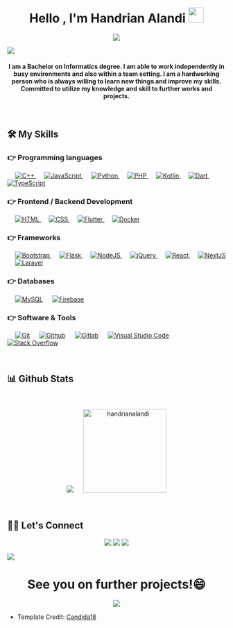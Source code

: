 
<h1 align="center">Hello , I'm Handrian Alandi <img src="https://media.giphy.com/media/hvRJCLFzcasrR4ia7z/giphy.gif" width="35"></h1>
<p align="center">
  <a href="https://github.com/DenverCoder1/readme-typing-svg"><img src="https://readme-typing-svg.herokuapp.com?lines=Bachelor+of+Informatics;Web+Developer;Based+on+Surabaya,+Indonesia&center=true&width=500&height=50"></a>
</p>
<img src="https://user-images.githubusercontent.com/73097560/115834477-dbab4500-a447-11eb-908a-139a6edaec5c.gif"> 

<h4 align="center">I am a Bachelor on Informatics degree. I am able to work independently in busy environments and also within a team setting. I am a hardworking person who is always willing to learn new things and improve my skills. Committed to utilize my knowledge and skill to further works and projects.</h4>
<br>

## 🛠️ My Skills

### 👉 Programming languages

<p align="left"> 
  &emsp;
  <a href="https://www.w3schools.com/cpp/" target="_blank"> 
    <img alt="C++" src="https://img.shields.io/badge/C%2B%2B-00599C?style=for-the-badge&logo=c%2B%2B&logoColor=white">
  </a> 
  &emsp;
  <a href="https://developer.mozilla.org/en-US/docs/Web/JavaScript" target="_blank"> 
     <img alt="JavaScript" src="https://img.shields.io/badge/JavaScript-323330?style=for-the-badge&logo=javascript&logoColor=F7DF1E">
   </a>
  &emsp;
   <a href="https://www.python.org" target="_blank">
    <img alt="Python" src="https://img.shields.io/badge/Python-FFD43B?style=for-the-badge&logo=python&logoColor=blue">
  </a>
  &emsp;
  <a href="https://www.php.net/">
    <img alt="PHP" src="https://img.shields.io/badge/PHP-777BB4?style=for-the-badge&logo=php&logoColor=white"/>
  </a>
  &emsp;
  <a href="https://developer.android.com/kotlin">
    <img alt="Kotlin" src="https://img.shields.io/badge/Kotlin-0095D5?&style=for-the-badge&logo=kotlin&logoColor=white"/>
  </a>
  &emsp;
  <a href="https://dart.dev/">
    <img alt="Dart" src="https://img.shields.io/badge/Dart-0175C2?style=for-the-badge&logo=dart&logoColor=white"/>
  </a>
  &emsp;
  <a href="https://dart.dev/">
    <img alt="TypeScript" src="https://img.shields.io/badge/TypeScript-007ACC?style=for-the-badge&logo=typescript&logoColor=white"/>
  </a>
</p>

### 👉 Frontend / Backend Development
<p align="left"> 
  &emsp; 
  <a href="https://www.w3.org/html/" target="_blank"> 
   <img alt="HTML" src="https://img.shields.io/badge/HTML5-E34F26?style=for-the-badge&logo=html5&logoColor=white">
  </a>   
  &emsp;
  <a href="https://www.w3schools.com/css/" target="_blank">
    <img alt="CSS" src="https://img.shields.io/badge/CSS3-1572B6?style=for-the-badge&logo=css3&logoColor=white">
  </a> 
   &emsp;
  <a href="https://flutter.dev/" target="_blank"> 
    <img alt="Flutter" src="https://img.shields.io/badge/Flutter-02569B?style=for-the-badge&logo=flutter&logoColor=white"/>
  </a>
   &emsp;
  <a href="https://www.docker.com/" target="_blank"> 
    <img alt="Docker" src="https://img.shields.io/badge/Docker-2CA5E0?style=for-the-badge&logo=docker&logoColor=white"/>
  </a>
</p>

### 👉 Frameworks

<p align="left"> 
  &emsp;
  <a href="https://getbootstrap.com" target="_blank"> 
    <img alt="Bootstrap" src="https://img.shields.io/badge/Bootstrap-563D7C?style=for-the-badge&logo=bootstrap&logoColor=white"/>
  </a>
  &emsp;
  <a href="https://flask.palletsprojects.com/" target="_blank"> 
    <img alt="Flask" src="https://img.shields.io/badge/Flask-000000?style=for-the-badge&logo=flask&logoColor=white"/>
  </a>
  &emsp; 
  <a href="https://nodejs.org/en/" target="_blank"> 
   <img alt="NodeJS" src="https://img.shields.io/badge/Node.js-339933?style=for-the-badge&logo=nodedotjs&logoColor=white">
  </a> 
  &emsp;
  <a href="https://jquery.com/" target="_blank"> 
    <img alt="jQuery" src="https://img.shields.io/badge/jQuery-0769AD?style=for-the-badge&logo=jquery&logoColor=white"/>
  </a>
  &emsp;
  <a href="https://react.dev/" target="_blank"> 
    <img alt="React" src="https://img.shields.io/badge/React-20232A?style=for-the-badge&logo=react&logoColor=61DAFB"/>
  </a>
  &emsp;
  <a href="https://nextjs.org/" target="_blank"> 
    <img alt="NextJS" src="https://img.shields.io/badge/next.js-000000?style=for-the-badge&logo=nextdotjs&logoColor=white"/>
  </a>
  &emsp;
  <a href="https://laravel.com/" target="_blank"> 
    <img alt="Laravel" src="https://img.shields.io/badge/laravel-%23FF2D20.svg?style=for-the-badge&logo=laravel&logoColor=white"/>
  </a>
</p>

### 👉 Databases
<p align="left">
  &emsp;
    <a href="https://www.mysql.com/"><img alt="MySQL" src="https://img.shields.io/badge/MySQL-005C84?style=for-the-badge&logo=mysql&logoColor=white"></a> 
  &emsp;
    <a href="https://firebase.google.com/"><img alt="Firebase" src ="https://img.shields.io/badge/firebase-ffca28?style=for-the-badge&logo=firebase&logoColor=black"></a>
 </p>
  

 ### 👉 Software & Tools
 
<p>
  &emsp;
    <a href="https://git-scm.com/"><img alt="Git" src="https://img.shields.io/badge/GIT-E44C30?style=for-the-badge&logo=git&logoColor=white"></a>
  &emsp;
    <a href="https://github.com/"><img alt="Github" src="https://img.shields.io/badge/GitHub-100000?style=for-the-badge&logo=github&logoColor=white"></a>
  &emsp;
    <a href="https://about.gitlab.com/"><img alt="Gitlab" src="https://img.shields.io/badge/GitLab-330F63?style=for-the-badge&logo=gitlab&logoColor=white"></a>
  &emsp;
    <a href="https://code.visualstudio.com/"><img alt="Visual Studio Code" src="https://img.shields.io/badge/VSCode-0078D4?style=for-the-badge&logo=visual%20studio%20code&logoColor=white"></a>
  &emsp;
    <a href="https://stackoverflow.com/"><img alt="Stack Overflow" src="https://img.shields.io/badge/Stack_Overflow-FE7A16?style=for-the-badge&logo=stack-overflow&logoColor=white"></a>
  &emsp;

</p>

<br/>

## 📊 Github Stats
  <br/>
  <p align="center">
	<img src="https://github-readme-streak-stats.herokuapp.com/?user=handrianalandi&theme=algolia"/> &emsp;
	<img src="https://github-readme-stats.vercel.app/api/top-langs?username=handrianalandi&show_icons=true&locale=en&layout=compact&theme=algolia" alt="handrianalandi" height="192px"/>
</p>
<br/>

## 🙋‍♂️ Let's Connect
<p align="center">
	<a href="mailto:handrianalandi@gmail.com"><img src="https://img.icons8.com/windows/32/ffffff/gmail-new.png"/></a>
	<a href="https://www.linkedin.com/in/handrianalandi/"><img src="https://img.icons8.com/ios-glyphs/30/ffffff/linkedin.png"/></a>
	<a href="https://instagram.com/handrianalandi"><img src="https://img.icons8.com/ios-glyphs/30/ffffff/instagram-new.png"/></a>
</p>
<img src="https://user-images.githubusercontent.com/73097560/115834477-dbab4500-a447-11eb-908a-139a6edaec5c.gif"> 


<h1 align="center">See you on further projects!😄</h1>
<p align="center">
<a align="center" href="https://tenor.com/view/bye-waving-goodbye-little-rascals-see-you-gif-16261518"><img src="https://c.tenor.com/bd2kfX8aN58AAAAC/bye-waving.gif"></a>
</p>


* Template Credit: [Candida18](https://github.com/Candida18)








